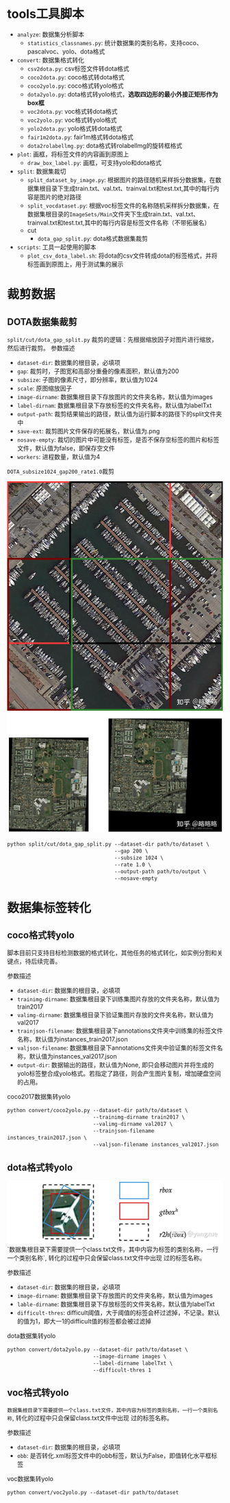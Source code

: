 # tools工具脚本
* `analyze`: 数据集分析脚本
  * `statistics_classnames.py`: 统计数据集的类别名称，支持coco、pascalvoc、yolo、dota格式
* `convert`: 数据集格式转化
  * `csv2dota.py`: csv标签文件转dota格式
  * `coco2dota.py`: coco格式转dota格式 
  * `coco2yolo.py`: coco格式转yolo格式
  * `dota2yolo.py`: dota格式转yolo格式，**选取四边形的最小外接正矩形作为box框**
  * `voc2dota.py`: voc格式转dota格式
  * `voc2yolo.py`: voc格式转yolo格式
  * `yolo2dota.py`: yolo格式转dota格式
  * `fair1m2dota.py`: fair1m格式转dota格式
  * `dota2rolabellmg.py`: dota格式转rolabellmg的旋转框格式
* `plot`: 画框，将标签文件的内容画到原图上
  * `draw_box_label.py`: 画框，可支持yolo和dota格式
* `split`: 数据集裁切
  * `split_dataset_by_image.py`: 根据图片的路径随机采样拆分数据集，在数据集根目录下生成train.txt、val.txt、trainval.txt和test.txt,其中的每行内容是图片的绝对路径
  * `split_vocdataset.py`: 根据voc标签文件的名称随机采样拆分数据集，在数据集根目录的`ImageSets/Main`文件夹下生成train.txt、val.txt、trainval.txt和test.txt,其中的每行内容是标签文件名称（不带拓展名）
  * cut
    * `dota_gap_split.py`: dota格式数据集裁剪
* `scripts`: 工具一起使用的脚本
  * `plot_csv_dota_label.sh`: 将dota的csv文件转成dota的标签格式，并将标签画到原图上，用于测试集的展示


# 裁剪数据
## DOTA数据集裁剪
`split/cut/dota_gap_split.py`
裁剪的逻辑：先根据缩放因子对图片进行缩放，然后进行裁剪。
参数描述
* `dataset-dir`: 数据集的根目录，必填项
* `gap`: 裁剪时，子图宽和高部分重叠的像素面积，默认值为200
* `subsize`: 子图的像素尺寸，即分辨率，默认值为1024
* `scale`: 原图缩放因子
* `image-dirname`: 数据集根目录下存放图片的文件夹名称，默认值为images
* `label-dirnam`: 数据集根目录下存放标签的文件夹名称，默认值为labelTxt
* `output-path`: 裁剪结果输出的路径，默认值为运行脚本的路径下的split文件夹中
* `save-ext`: 裁剪图片文件保存的拓展名，默认值为.png
* `nosave-empty`: 裁切的图片中可能没有标签，是否不保存空标签的图片和标签文件，默认值为false，即保存空文件
* `workers`: 进程数量，默认值为4

`DOTA_subsize1024_gap200_rate1.0`裁剪
<div align='center'>
<img src='./docs/image/split/gap_split_normal.jpg' alt="" title="裁剪效果，不同颜色的框即代表裁剪后的结果图">
</div>
<div align='center'>
<img src='./docs/image/split/gap_split_small.jpg' alt="" title="原图尺寸小于subsize，会将图片填充到subsize">
</div>

```shell
python split/cut/dota_gap_split.py --dataset-dir path/to/dataset \
                                   --gap 200 \
                                   --subsize 1024 \
                                   --rate 1.0 \
                                   --output-path path/to/output \
                                   --nosave-empty
```

# 数据集标签转化
## coco格式转yolo
脚本目前只支持目标检测数据的格式转化，其他任务的格式转化，如实例分割和关键点，待后续完善。

参数描述
* `dataset-dir`: 数据集的根目录，必填项
* `trainimg-dirname`: 数据集根目录下训练集图片存放的文件夹名称，默认值为train2017
* `valimg-dirname`: 数据集根目录下验证集图片存放的文件夹名称，默认值为val2017
* `trainjson-filename`: 数据集根目录下annotations文件夹中训练集的标签文件名称，默认值为instances_train2017.json
* `valjson-filename`: 数据集根目录下annotations文件夹中验证集的标签文件名称，默认值为instances_val2017.json
* `output-dir`: 数据输出的路径，默认值为None, 即只会移动图片并将生成的yolo标签整合成yolo格式。若指定了路径，则会产生图片复制，增加硬盘空间的占用。

coco2017数据集转yolo
```shell
python convert/coco2yolo.py --dataset-dir path/to/dataset \
                            --trainimg-dirname train2017 \
                            --valimg-dirname val2017 \
                            --trainjson-filename instances_train2017.json \
                            --valjson-filename instances_val2017.json
```
## dota格式转yolo
<div align='center'>
<img src='./docs/image/convert/rbox2bbox.jpg'>
</div>
`数据集根目录下需要提供一个class.txt文件，其中内容为标签的类别名称，一行一个类别名称`, 转化的过程中只会保留class.txt文件中出现
过的标签名称。

参数描述
* `dataset-dir`: 数据集的根目录，必填项
* `image-dirname`: 数据集根目录下存放图片的文件夹名称，默认值为images
* `lable-dirname`: 数据集根目录下存放标签的文件夹名称，默认值为labelTxt
* `difficult-thres`: difficult阈值，大于阈值的标签会杯过滤掉，不记录。默认的值为1，即大一1的difficult值的标签都会被过滤掉

dota数据集转yolo
```shell
python convert/dota2yolo.py --dataset-dir path/to/dataset \
                            --image-dirname images \
                            --label-dirname labelTxt \
                            --difficult-thres 1
```

## voc格式转yolo
`数据集根目录下需要提供一个class.txt文件，其中内容为标签的类别名称，一行一个类别名称`, 转化的过程中只会保留class.txt文件中出现
过的标签名称。

参数描述
* `dataset-dir`: 数据集的根目录，必填项
* `obb`: 是否转化.xml标签文件中的obb标签，默认为False，即值转化水平框标签

voc数据集转yolo
```shell
python convert/voc2yolo.py --dataset-dir path/to/dataset
```
